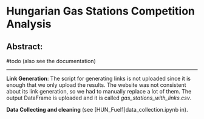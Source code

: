 # Hungarian Gas Stations Competition Analysis

Abstract:
---

#todo (also see the documentation)

---
**Link Generation**: The script for generating links is not uploaded since it is enough that we only upload the results. The website was not consistent about its link generation, so we had to manually replace a lot of them. The output DataFrame is uploaded and it is called *gas_stations_with_links.csv*.

**Data Collecting and cleaning** (see [HUN_Fuel1]data_collection.ipynb in). 
